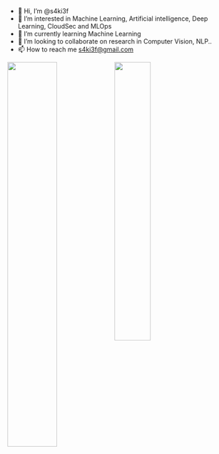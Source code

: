 - 👋 Hi, I’m @s4ki3f
- 👀 I’m interested in Machine Learning, Artificial intelligence, Deep Learning, CloudSec and MLOps
- 🌱 I’m currently learning Machine Learning
- 💞️ I’m looking to collaborate on research in Computer Vision, NLP..
- 📫 How to reach me s4ki3f@gmail.com



<img align="left" width="47%" src="https://github-readme-stats.vercel.app/api?username=s4ki3f&count_private=true&theme=tokyonight" />

<img align="left" width="40%" hight="90%" src="https://github-readme-stats.vercel.app/api/top-langs/?username=s4ki3f" />

<!---
s4ki3f/s4ki3f is a ✨ special ✨ repository because its `README.md` (this file) appears on your GitHub profile.
You can click the Preview link to take a look at your changes.
--->
